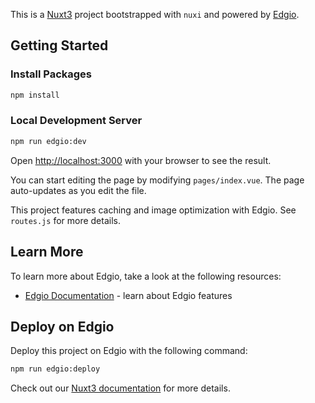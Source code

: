 This is a [Nuxt3](https://nuxtjs.org/) project bootstrapped with `nuxi` and powered by [Edgio](https://edg.io).

## Getting Started

### Install Packages

```bash
npm install
```

### Local Development Server

```bash
npm run edgio:dev
```

Open [http://localhost:3000](http://localhost:3000) with your browser to see the result.

You can start editing the page by modifying `pages/index.vue`. The page auto-updates as you edit the file.

This project features caching and image optimization with Edgio. See `routes.js` for more details.

## Learn More

To learn more about Edgio, take a look at the following resources:

- [Edgio Documentation](https://docs.edg.io) - learn about Edgio features

## Deploy on Edgio

Deploy this project on Edgio with the following command:

```bash
npm run edgio:deploy
```

Check out our [Nuxt3 documentation](https://docs.edg.io/applications/v7/sites_frameworks/getting_started/nuxt3) for more details.

#
